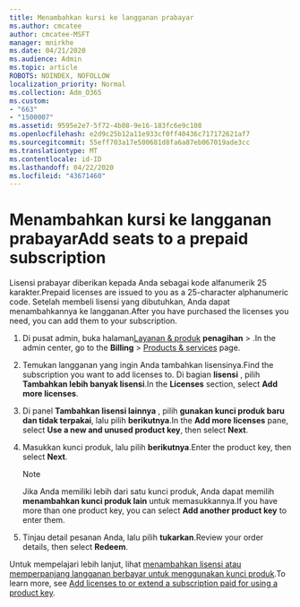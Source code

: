 ```yaml
---
title: Menambahkan kursi ke langganan prabayar
ms.author: cmcatee
author: cmcatee-MSFT
manager: mnirkhe
ms.date: 04/21/2020
ms.audience: Admin
ms.topic: article
ROBOTS: NOINDEX, NOFOLLOW
localization_priority: Normal
ms.collection: Adm_O365
ms.custom:
- "663"
- "1500007"
ms.assetid: 9595e2e7-5f72-4b08-9e16-183fc6e9c108
ms.openlocfilehash: e2d9c25b12a11e933cf0ff40436c717172621af7
ms.sourcegitcommit: 55eff703a17e500681d8fa6a87eb067019ade3cc
ms.translationtype: MT
ms.contentlocale: id-ID
ms.lasthandoff: 04/22/2020
ms.locfileid: "43671460"
---
```

# <a name="add-seats-to-a-prepaid-subscription"></a><span data-ttu-id="88e9d-102">Menambahkan kursi ke langganan prabayar</span><span class="sxs-lookup"><span data-stu-id="88e9d-102">Add seats to a prepaid subscription</span></span>

<span data-ttu-id="88e9d-103">Lisensi prabayar diberikan kepada Anda sebagai kode alfanumerik 25 karakter.</span><span class="sxs-lookup"><span data-stu-id="88e9d-103">Prepaid licenses are issued to you as a 25-character alphanumeric code.</span></span> <span data-ttu-id="88e9d-104">Setelah membeli lisensi yang dibutuhkan, Anda dapat menambahkannya ke langganan.</span><span class="sxs-lookup"><span data-stu-id="88e9d-104">After you have purchased the licenses you need, you can add them to your subscription.</span></span> 

1. <span data-ttu-id="88e9d-105">Di pusat admin, buka halaman[Layanan & produk](https://go.microsoft.com/fwlink/p/?linkid=842054) **penagihan** > .</span><span class="sxs-lookup"><span data-stu-id="88e9d-105">In the admin center, go to the **Billing** > [Products & services](https://go.microsoft.com/fwlink/p/?linkid=842054) page.</span></span>

2. <span data-ttu-id="88e9d-106">Temukan langganan yang ingin Anda tambahkan lisensinya.</span><span class="sxs-lookup"><span data-stu-id="88e9d-106">Find the subscription you want to add licenses to.</span></span> <span data-ttu-id="88e9d-107">Di bagian **lisensi** , pilih **Tambahkan lebih banyak lisensi**.</span><span class="sxs-lookup"><span data-stu-id="88e9d-107">In the **Licenses** section, select **Add more licenses**.</span></span>

3. <span data-ttu-id="88e9d-108">Di panel **Tambahkan lisensi lainnya** , pilih **gunakan kunci produk baru dan tidak terpakai**, lalu pilih **berikutnya**.</span><span class="sxs-lookup"><span data-stu-id="88e9d-108">In the **Add more licenses** pane, select **Use a new and unused product key**, then select **Next**.</span></span>

4. <span data-ttu-id="88e9d-109">Masukkan kunci produk, lalu pilih **berikutnya**.</span><span class="sxs-lookup"><span data-stu-id="88e9d-109">Enter the product key, then select **Next**.</span></span>

    > [!NOTE]
    > <span data-ttu-id="88e9d-110">Jika Anda memiliki lebih dari satu kunci produk, Anda dapat memilih **menambahkan kunci produk lain** untuk memasukkannya.</span><span class="sxs-lookup"><span data-stu-id="88e9d-110">If you have more than one product key, you can select **Add another product key** to enter them.</span></span>

5. <span data-ttu-id="88e9d-111">Tinjau detail pesanan Anda, lalu pilih **tukarkan**.</span><span class="sxs-lookup"><span data-stu-id="88e9d-111">Review your order details, then select **Redeem**.</span></span>

<span data-ttu-id="88e9d-112">Untuk mempelajari lebih lanjut, lihat [menambahkan lisensi atau memperpanjang langganan berbayar untuk menggunakan kunci produk](https://docs.microsoft.com/office365/admin/misc/add-licenses-using-product-key).</span><span class="sxs-lookup"><span data-stu-id="88e9d-112">To learn more, see [Add licenses to or extend a subscription paid for using a product key](https://docs.microsoft.com/office365/admin/misc/add-licenses-using-product-key).</span></span>
